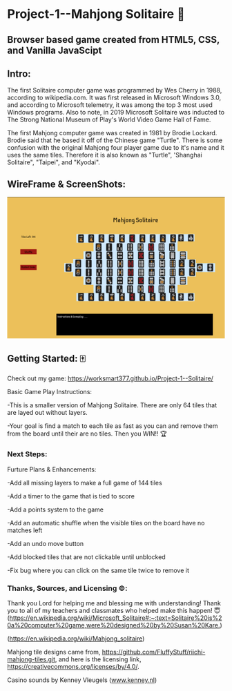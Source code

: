 # Project-1--Mahjong Solitaire :turtle:

## Browser based game created from HTML5, CSS, and Vanilla JavaScipt

## Intro:

The first Solitaire computer game was programmed by Wes Cherry in 1988, according to wikipedia.com. It was first released in Microsoft Windows 3.0, and according to Microsoft telemetry, it was among the top 3 most used Windows programs. Also to note, in 2019 Microsoft Solitaire was inducted to The Strong National Museum of Play's World Video Game Hall of Fame. 

The first Mahjong computer game was created in 1981 by Brodie Lockard. Brodie said that he based it off of the Chinese game "Turtle". There is some confusion with the original Mahjong four player game due to it's name and it uses the same tiles. Therefore it is also known as "Turtle", 'Shanghai Solitaire", "Taipei", and "Kyodai".

## WireFrame & ScreenShots:

![WireFrame Screenshot](images/Mahjong-wireframe.png)


## Getting Started: 🀄
Check out my game:
<https://worksmart377.github.io/Project-1--Solitaire/>

Basic Game Play Instructions:

-This is a smaller version of Mahjong Solitaire. There are only 64 tiles that are layed out without layers. 

-Your goal is find a match to each tile as fast as you can and remove them from the board until their are no tiles. Then you WIN!!  :trophy:



### Next Steps: 

Furture Plans & Enhancements:

-Add all missing layers to make a full game of 144 tiles

-Add a timer to the game that is tied to score

-Add a points system to the game

-Add an automatic shuffle when the visible tiles on the board have no matches left

-Add an undo move button

-Add blocked tiles that are not clickable until unblocked

-Fix bug where you can click on the same tile twice to remove it

### Thanks, Sources, and Licensing ©:

Thank you Lord for helping me and blessing me with understanding!
Thank you to all of my teachers and classmates who helped make this happen! 😇
(<https://en.wikipedia.org/wiki/Microsoft_Solitaire#:~:text=Solitaire%20is%20a%20computer%20game,were%20designed%20by%20Susan%20Kare.>)

(<https://en.wikipedia.org/wiki/Mahjong_solitaire>)

Mahjong tile designs came from,
<https://github.com/FluffyStuff/riichi-mahjong-tiles.git>, and here is the licensing link, <https://creativecommons.org/licenses/by/4.0/>.

Casino sounds by Kenney Vleugels (www.kenney.nl)

